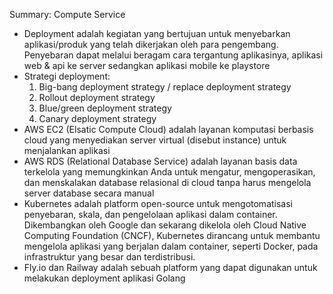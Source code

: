 Summary: Compute Service

- Deployment adalah kegiatan yang bertujuan untuk menyebarkan aplikasi/produk yang telah dikerjakan oleh para pengembang. Penyebaran dapat melalui beragam cara tergantung aplikasinya, aplikasi web & api ke server sedangkan aplikasi mobile ke playstore
- Strategi deployment:
    1. Big-bang deployment strategy / replace deployment strategy
    2. Rollout deployment strategy
    3. Blue/green deployment strategy
    4. Canary deployment strategy
- AWS EC2 (Elsatic Compute Cloud) adalah layanan komputasi berbasis cloud yang menyediakan server virtual (disebut instance) untuk menjalankan aplikasi
- AWS RDS (Relational Database Service) adalah layanan basis data terkelola yang memungkinkan Anda untuk mengatur, mengoperasikan, dan menskalakan database relasional di cloud tanpa harus mengelola server database secara manual
- Kubernetes adalah platform open-source untuk mengotomatisasi penyebaran, skala, dan pengelolaan aplikasi dalam container. Dikembangkan oleh Google dan sekarang dikelola oleh Cloud Native Computing Foundation (CNCF), Kubernetes dirancang untuk membantu mengelola aplikasi yang berjalan dalam container, seperti Docker, pada infrastruktur yang besar dan terdistribusi.
- Fly.io dan Railway adalah sebuah platform yang dapat digunakan untuk melakukan deployment aplikasi Golang